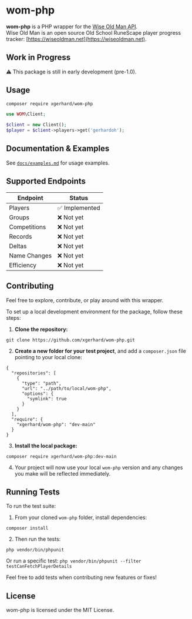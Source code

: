 # wom-php

**wom-php** is a PHP wrapper for the [Wise Old Man API](https://docs.wiseoldman.net/).  
Wise Old Man is an open source Old School RuneScape player progress tracker: [https://wiseoldman.net](https://wiseoldman.net).

## Work in Progress
⚠️ This package is still in early development (pre-1.0).

## Usage
```bash
composer require xgerhard/wom-php
```

```php
use WOM\Client;

$client = new Client();
$player = $client->players->get('gerhardoh');
```

## Documentation & Examples

See [`docs/examples.md`](docs/examples.md) for usage examples.

## Supported Endpoints

| Endpoint        | Status         |
|----------------|----------------|
| Players         | ✅ Implemented |
| Groups          | ❌ Not yet     |
| Competitions    | ❌ Not yet     |
| Records         | ❌ Not yet     |
| Deltas          | ❌ Not yet     |
| Name Changes    | ❌ Not yet     |
| Efficiency      | ❌ Not yet     |

## Contributing
Feel free to explore, contribute, or play around with this wrapper.

To set up a local development environment for the package, follow these steps:

1. **Clone the repository:**

`git clone https://github.com/xgerhard/wom-php.git`

2. **Create a new folder for your test project**, and add a `composer.json` file pointing to your local clone:

```
{
  "repositories": [
    {
      "type": "path",
      "url": "../path/to/local/wom-php",
      "options": {
        "symlink": true
      }
    }
  ],
  "require": {
    "xgerhard/wom-php": "dev-main"
  }
}
```
3. **Install the local package:**

`composer require xgerhard/wom-php:dev-main`

4. Your project will now use your local `wom-php` version and any changes you make will be reflected immediately.


## Running Tests
To run the test suite:

1. From your cloned `wom-php` folder, install dependencies:
```
composer install
```

2. Then run the tests:
```
php vendor/bin/phpunit
```

Or run a specific test: `php vendor/bin/phpunit --filter testCanFetchPlayerDetails`

Feel free to add tests when contributing new features or fixes!

## License
wom-php is licensed under the MIT License.